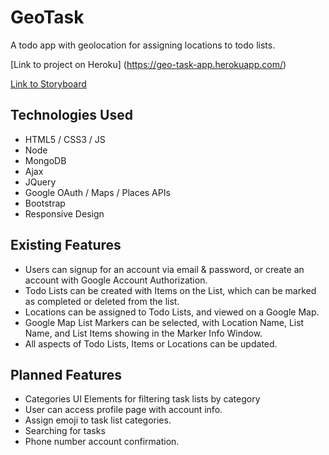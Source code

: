 # GeoTask

A todo app with geolocation for assigning locations to todo lists.

[Link to project on Heroku] (https://geo-task-app.herokuapp.com/)

[Link to Storyboard](https://github.com/amazingshellyyy/GeoFetch/blob/submaster/Design/GeoTask%20Storyboard.pdf)

## Technologies Used

- HTML5 / CSS3 / JS
- Node
- MongoDB
- Ajax
- JQuery
- Google OAuth / Maps / Places APIs
- Bootstrap
- Responsive Design

## Existing Features

- Users can signup for an account via email & password, or create an account with Google Account Authorization.
- Todo Lists can be created with Items on the List, which can be marked as completed or deleted from the list.
- Locations can be assigned to Todo Lists, and viewed on a Google Map.
- Google Map List Markers can be selected, with Location Name, List Name, and List Items showing in the Marker Info Window.
- All aspects of Todo Lists, Items or Locations can be updated.

## Planned Features

- Categories UI Elements for filtering task lists by category
- User can access profile page with account info.
- Assign emoji to task list categories.
- Searching for tasks
- Phone number account confirmation.

